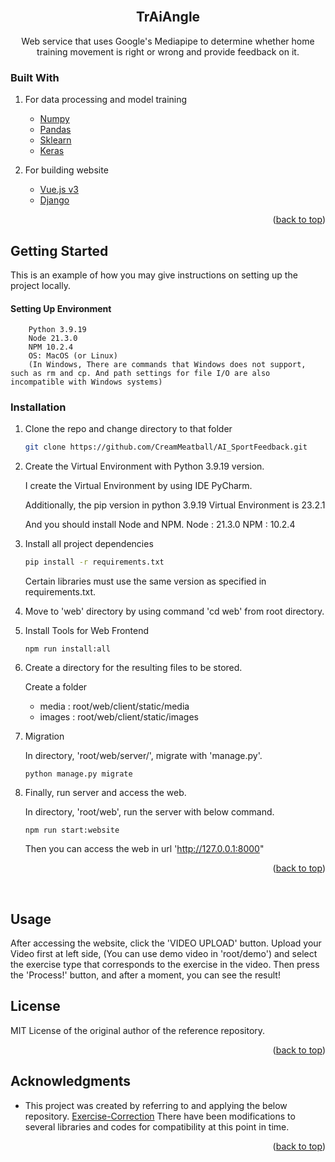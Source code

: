 <div id="top"></div>

<!-- PROJECT LOGO -->
<br />
<div align="center">

  <h2 align="center">TrAiAngle</h2>

  <p align="center">
    Web service that uses Google's Mediapipe to determine whether home training movement is right or wrong and provide feedback on it.
  </p>
</div>

<!-- ABOUT THE PROJECT -->

### Built With

1. For data processing and model training

    - [Numpy](https://numpy.org/)
    - [Pandas](https://pandas.pydata.org/)
    - [Sklearn](https://scikit-learn.org/stable/)
    - [Keras](https://keras.io/)

2. For building website

    - [Vue.js v3](https://vuejs.org/)
    - [Django](https://www.djangoproject.com/)

<p align="right">(<a href="#top">back to top</a>)</p>

## Getting Started

This is an example of how you may give instructions on setting up the project locally.

#### Setting Up Environment

```
    Python 3.9.19
    Node 21.3.0
    NPM 10.2.4
    OS: MacOS (or Linux)
    (In Windows, There are commands that Windows does not support, such as rm and cp. And path settings for file I/O are also incompatible with Windows systems)
```

### Installation

1. Clone the repo and change directory to that folder

    ```sh
    git clone https://github.com/CreamMeatball/AI_SportFeedback.git
    ```

2. Create the Virtual Environment with Python 3.9.19 version.

   I create the Virtual Environment by using IDE PyCharm.
   
   Additionally, the pip version in python 3.9.19 Virtual Environment is 23.2.1
   
   And you should install Node and NPM.
   Node : 21.3.0
   NPM : 10.2.4

4. Install all project dependencies

    ```bash
    pip install -r requirements.txt
    ```
    Certain libraries must use the same version as specified in requirements.txt.

5. Move to 'web' directory by using command 'cd web' from root directory.

6. Install Tools for Web Frontend

   ```
   npm run install:all
   ```

7. Create a directory for the resulting files to be stored.

   Create a folder
   - media : root/web/client/static/media
   - images : root/web/client/static/images
  
8. Migration

   In directory, 'root/web/server/',
   migrate with 'manage.py'.
   
   ```
   python manage.py migrate
   ```

9. Finally, run server and access the web.

   In directory, 'root/web',
   run the server with below command.
   
   ```
   npm run start:website
   ```

   Then you can access the web in url 'http://127.0.0.1:8000"
   

<p align="right">(<a href="#top">back to top</a>)</p>

<!-- USAGE EXAMPLES -->
<div id="Usage"></div>
<br/>

## Usage

After accessing the website, click the 'VIDEO UPLOAD' button.
Upload your Video first at left side,
(You can use demo video in 'root/demo')
and select the exercise type that corresponds to the exercise in the video.
Then press the 'Process!' button, and after a moment, you can see the result!


<!-- LICENSE -->

## License

MIT License of the original author of the reference repository.

<p align="right">(<a href="#top">back to top</a>)</p>

<!-- ACKNOWLEDGMENTS -->

## Acknowledgments

-   This project was created by referring to and applying the below repository.
[Exercise-Correction](https://github.com/NgoQuocBao1010/Exercise-Correction)
There have been modifications to several libraries and codes for compatibility at this point in time.

<p align="right">(<a href="#top">back to top</a>)</p>
